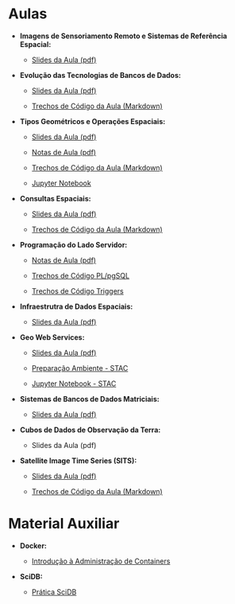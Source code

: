 # Aulas

- **Imagens de Sensoriamento Remoto e Sistemas de Referência Espacial:**
  - [Slides da Aula (pdf)](./pdf/curso_verao_2020_imagens.pdf)


- **Evolução das Tecnologias de Bancos de Dados:**
  - [Slides da Aula (pdf)](./pdf/evolucao_bd.pdf)
  
  - [Trechos de Código da Aula (Markdown)](./md/evolucao_bd.md)
    

- **Tipos Geométricos e Operações Espaciais:**
  - [Slides da Aula (pdf)](./pdf/tipos_operacoes_espaciais.pdf)

  - [Notas de Aula (pdf)](./pdf/bdgeo.pdf)

  - [Trechos de Código da Aula (Markdown)](./md/tipos_operacoes_espaciais.md)

  - [Jupyter Notebook](./ipynb/tipos_operacoes_espaciais.ipynb)


- **Consultas Espaciais:**
  - [Slides da Aula (pdf)](./pdf/consultas_espaciais.pdf)
  
  - [Trechos de Código da Aula (Markdown)](./md/consultas_espaciais.md)


- **Programação do Lado Servidor:**
  - [Notas de Aula (pdf)](./pdf/bdgeo.pdf)
  
  - [Trechos de Código PL/pgSQL](./md/pl_pgsql.md)

  - [Trechos de Código Triggers](./md/triggers.md)
  

- **Infraestrutra de Dados Espaciais:**
  - [Slides da Aula (pdf)](./pdf/interoperabilidade.pdf)

- **Geo Web Services:**
  - [Slides da Aula (pdf)](./pdf/geoweb.pdf)
  
  - [Preparação Ambiente - STAC](./md/stac.md)
  
  - [Jupyter Notebook - STAC](./ipynb/stac.ipynb)


- **Sistemas de Bancos de Dados Matriciais:**
  - [Slides da Aula (pdf)](./pdf/sgbdm-scidb.pdf)


- **Cubos de Dados de Observação da Terra:**
  - Slides da Aula (pdf)


- **Satellite Image Time Series (SITS):**
  - [Slides da Aula (pdf)](./pdf/sits_presentation.pdf)

  - [Trechos de Código da Aula (Markdown)](./md/sits.md)


# Material Auxiliar

- **Docker:**
  - [Introdução à Administração de Containers ](https://github.com/gqueiroz/docker-tutorial)
  
- **SciDB:**
  - [Prática SciDB](https://github.com/vconrado/notebooks/tree/master/curso-verao-2020/scidb) 
